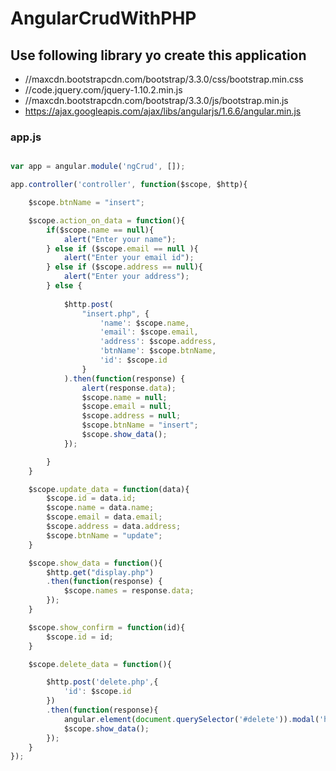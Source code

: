# AngularCrudWithPHP


## Use following library yo create this application

* //maxcdn.bootstrapcdn.com/bootstrap/3.3.0/css/bootstrap.min.css
* //code.jquery.com/jquery-1.10.2.min.js
* //maxcdn.bootstrapcdn.com/bootstrap/3.3.0/js/bootstrap.min.js
* https://ajax.googleapis.com/ajax/libs/angularjs/1.6.6/angular.min.js


### app.js

```Javascript

var app = angular.module('ngCrud', []);

app.controller('controller', function($scope, $http){

    $scope.btnName = "insert";

    $scope.action_on_data = function(){
        if($scope.name == null){
            alert("Enter your name");
        } else if ($scope.email == null ){
            alert("Enter your email id");
        } else if ($scope.address == null){
            alert("Enter your address");
        } else {
            
            $http.post(
                "insert.php", {
                    'name': $scope.name,
                    'email': $scope.email,
                    'address': $scope.address,
                    'btnName': $scope.btnName,
                    'id': $scope.id
                }
            ).then(function(response) {
                alert(response.data);
                $scope.name = null;
                $scope.email = null;
                $scope.address = null;
                $scope.btnName = "insert";
                $scope.show_data();
            });

        }
    }

    $scope.update_data = function(data){
        $scope.id = data.id;
        $scope.name = data.name;
        $scope.email = data.email;
        $scope.address = data.address;
        $scope.btnName = "update";
    }

    $scope.show_data = function(){
        $http.get("display.php") 
        .then(function(response) {
            $scope.names = response.data;
        });
    }

    $scope.show_confirm = function(id){
        $scope.id = id;
    }

    $scope.delete_data = function(){

        $http.post('delete.php',{
            'id': $scope.id
        })
        .then(function(response){   
            angular.element(document.querySelector('#delete')).modal('hide');        
            $scope.show_data();
        });
    }
});


```
